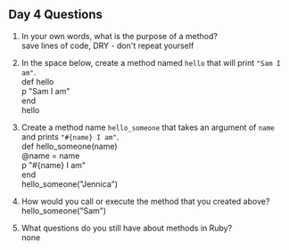 ## Day 4 Questions

1. In your own words, what is the purpose of a method?<br>
save lines of code, DRY - don't repeat yourself
1. In the space below, create a method named `hello` that will print `"Sam I am"`.<br>
def hello <br>
  p "Sam I am" <br>
end <br>
hello <br>

1. Create a method name `hello_someone` that takes an argument of `name` and prints `"#{name} I am"`.<br>
def hello_someone(name)<br>
  @name = name<br>
  p "#{name} I am"<br>
end<br>
hello_someone("Jennica")
1. How would you call or execute the method that you created above?<br>
hello_someone("Sam")
1. What questions do you still have about methods in Ruby?<br>
none
